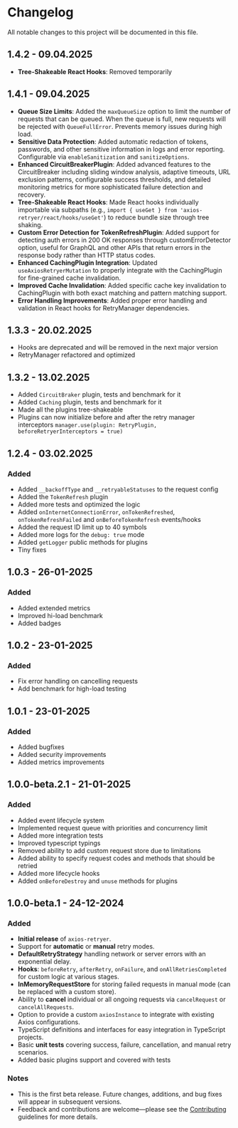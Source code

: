 # Changelog

All notable changes to this project will be documented in this file.

## 1.4.2 - 09.04.2025
- **Tree-Shakeable React Hooks**: Removed temporarily

## 1.4.1 - 09.04.2025
- **Queue Size Limits**: Added the `maxQueueSize` option to limit the number of requests that can be queued. When the queue is full, new requests will be rejected with `QueueFullError`. Prevents memory issues during high load.
- **Sensitive Data Protection**: Added automatic redaction of tokens, passwords, and other sensitive information in logs and error reporting. Configurable via `enableSanitization` and `sanitizeOptions`.
- **Enhanced CircuitBreakerPlugin**: Added advanced features to the CircuitBreaker including sliding window analysis, adaptive timeouts, URL exclusion patterns, configurable success thresholds, and detailed monitoring metrics for more sophisticated failure detection and recovery.
- **Tree-Shakeable React Hooks**: Made React hooks individually importable via subpaths (e.g., `import { useGet } from 'axios-retryer/react/hooks/useGet'`) to reduce bundle size through tree shaking.
- **Custom Error Detection for TokenRefreshPlugin**: Added support for detecting auth errors in 200 OK responses through customErrorDetector option, useful for GraphQL and other APIs that return errors in the response body rather than HTTP status codes.
- **Enhanced CachingPlugin Integration**: Updated `useAxiosRetryerMutation` to properly integrate with the CachingPlugin for fine-grained cache invalidation.
- **Improved Cache Invalidation**: Added specific cache key invalidation to CachingPlugin with both exact matching and pattern matching support.
- **Error Handling Improvements**: Added proper error handling and validation in React hooks for RetryManager dependencies.

## 1.3.3 - 20.02.2025
- Hooks are deprecated and will be removed in the next major version
- RetryManager refactored and optimized

## 1.3.2 - 13.02.2025
- Added `CircuitBraker` plugin, tests and benchmark for it
- Added `Caching` plugin, tests and benchmark for it
- Made all the plugins tree-shakeable
- Plugins can now initialize before and after the retry manager interceptors `manager.use(plugin: RetryPlugin, beforeRetryerInterceptors = true)`

## 1.2.4 - 03.02.2025

### Added
- Added `__backoffType` and `__retryableStatuses` to the request config
- Added the `TokenRefresh` plugin
- Added more tests and optimized the logic
- Added `onInternetConnectionError`, `onTokenRefreshed`, `onTokenRefreshFailed` and `onBeforeTokenRefresh` events/hooks
- Added the request ID limit up to 40 symbols
- Added more logs for the `debug: true` mode
- Added `getLogger` public methods for plugins
- Tiny fixes

## 1.0.3 - 26-01-2025

### Added
- Added extended metrics
- Improved hi-load benchmark
- Added badges

## 1.0.2 - 23-01-2025

### Added
- Fix error handling on cancelling requests
- Add benchmark for high-load testing

## 1.0.1 - 23-01-2025

### Added
- Added bugfixes
- Added security improvements
- Added metrics improvements

## 1.0.0-beta.2.1 - 21-01-2025

### Added
- Added event lifecycle system
- Implemented request queue with priorities and concurrency limit
- Added more integration tests
- Improved typescript typings
- Removed ability to add custom request store due to limitations
- Added ability to specify request codes and methods that should be retried
- Added more lifecycle hooks
- Added `onBeforeDestroy` and `unuse` methods for plugins

## 1.0.0-beta.1 - 24-12-2024

### Added
- **Initial release** of `axios-retryer`.
- Support for **automatic** or **manual** retry modes.
- **DefaultRetryStrategy** handling network or server errors with an exponential delay.
- **Hooks**: `beforeRetry`, `afterRetry`, `onFailure`, and `onAllRetriesCompleted` for custom logic at various stages.
- **InMemoryRequestStore** for storing failed requests in manual mode (can be replaced with a custom store).
- Ability to **cancel** individual or all ongoing requests via `cancelRequest` or `cancelAllRequests`.
- Option to provide a custom `axiosInstance` to integrate with existing Axios configurations.
- TypeScript definitions and interfaces for easy integration in TypeScript projects.
- Basic **unit tests** covering success, failure, cancellation, and manual retry scenarios.
- Added basic plugins support and covered with tests

### Notes
- This is the first beta release. Future changes, additions, and bug fixes will appear in subsequent versions.
- Feedback and contributions are welcome—please see the [Contributing](./CONTRIBUTING.md) guidelines for more details.
